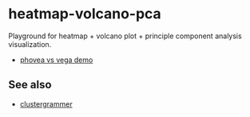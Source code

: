 # heatmap-volcano-pca

Playground for heatmap + volcano plot + principle component analysis visualization.

- [phovea vs vega demo](https://mccalluc.github.io/heatmap-volcano-pca/)

## See also

- [clustergrammer](http://amp.pharm.mssm.edu/clustergrammer/l1000cds2/55e0b68a5bf3665f1a726bfa)

